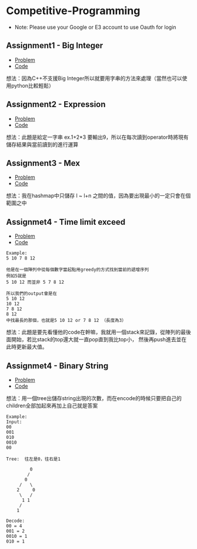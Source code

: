 # Competitive-Programming
* Note: Please use your Google or E3 account to use Oauth for login

## Assignment1 - Big Integer
* [Problem](https://oj.nctu.me/problems/819/)
* [Code](https://github.com/ykhuang0812/Competitive-Programming/blob/master/Spring_2019/Assignment1.cpp)

想法：因為C++不支援Big Integer所以就要用字串的方法來處理（當然也可以使用python比較輕鬆）


## Assignment2 - Expression
* [Problem](https://oj.nctu.me/problems/820/)
* [Code](https://github.com/ykhuang0812/Competitive-Programming/blob/master/Spring_2019/Assignment2.cpp)

想法：此題是給定一字串 ex.1+2*3 要輸出9，所以在每次讀到operator時將現有儲存結果與當前讀到的進行運算

## Assignment3 - Mex
* [Problem](https://oj.nctu.me/problems/822/)
* [Code](https://github.com/ykhuang0812/Competitive-Programming/blob/master/Spring_2019/Assignment3.cpp)

想法：我在hashmap中只儲存 l ~ l+n 之間的值，因為要出現最小的一定只會在個範圍之中

## Assignmet4 - Time limit exceed 
* [Problem](https://oj.nctu.me/problems/823/)
* [Code](https://github.com/ykhuang0812/Competitive-Programming/blob/master/Spring_2019/Assignment4.cpp)

```
Example:
5 10 7 8 12

他是在一個陣列中從每個數字當起點用greedy的方式找到當前的遞增序列
例如5就是
5 10 12 而並非 5 7 8 12

所以我們的output會是在
5 10 12
10 12
7 8 12
8 12
中找最長的那個，也就是5 10 12 or 7 8 12 （長度為3）
```

想法：此題是要先看懂他的code在幹嘛，我就用一個stack來記錄，從陣列的最後面開始，若比stack的top還大就一直pop直到我比top小，
然後再push進去並在此時更新最大值。


## Assignmet4 - Binary String
* [Problem](https://oj.nctu.me/problems/825/)
* [Code](https://github.com/ykhuang0812/Competitive-Programming/blob/master/Spring_2019/Assignment5.cpp)

想法：用一個tree出儲存string出現的次數，而在encode的時候只要把自己的children全部加起來再加上自己就是答案
```
Example:
Input:
00
001
010
0010
00

Tree:  往左是0，往右是1

         0 
        /   
       0     
     /   \  
    2     0 
     \   /
      1 1 
     /
    1
    
Decode:
00 = 4
001 = 2
0010 = 1
010 = 1
```
